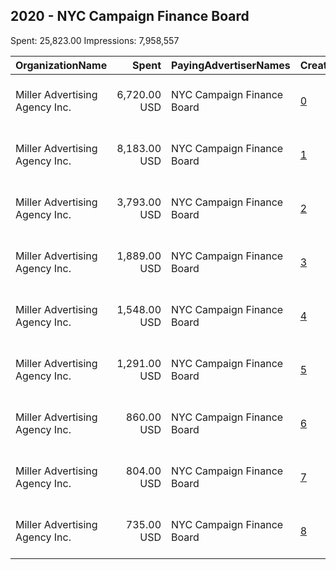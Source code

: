 ## 2020 - NYC Campaign Finance Board 
Spent: 25,823.00
Impressions: 7,958,557

|OrganizationName|Spent|PayingAdvertiserNames|CreativeUrls|Impressions|Genders|AgeBrackets|CountryCodes|BillingAddresses|CandidateBallotInformation|
|:---|---:|:---|:---|---:|:---|:---|:---|:---|:---|
|Miller Advertising Agency  Inc.|6,720.00 USD|NYC Campaign Finance Board|[0](https://www.snap.com/political-ads/asset/6a71b08f9886a56ca841009973222e7aaff3dbe766252ed19a3489beb8a4e8ae?mediaType=mp4)|3,132,637||18-29|united states|"909 Third Avenue, 15th Floor,New York,10022,US"||
|Miller Advertising Agency  Inc.|8,183.00 USD|NYC Campaign Finance Board|[1](https://www.snap.com/political-ads/asset/a5f2ba0bd3fe9cca21099dd0897c0e66f889483a249382b0de12ad7af8338a49?mediaType=png)|2,154,550||17-29|united states|"909 Third Avenue, 15th Floor,New York,10022,US"||
|Miller Advertising Agency  Inc.|3,793.00 USD|NYC Campaign Finance Board|[2](https://www.snap.com/political-ads/asset/716aec759d90ecd1a96bc334b44d707dab1217bd833b9491efc1133165b457fc?mediaType=png)|863,113||17-29|united states|"909 Third Avenue, 15th Floor,New York,10022,US"||
|Miller Advertising Agency  Inc.|1,889.00 USD|NYC Campaign Finance Board|[3](https://www.snap.com/political-ads/asset/dbcf7b1c96f7fd121e7b8fa8ddd51907c3f25c0344d7b749206347339ad0419b?mediaType=png)|432,220||17-29|united states|"909 Third Avenue, 15th Floor,New York,10022,US"||
|Miller Advertising Agency  Inc.|1,548.00 USD|NYC Campaign Finance Board|[4](https://www.snap.com/political-ads/asset/14a501f2b415bafdd01636f7ff1476c20faae95a542b36fd6d7c0f6410c66364?mediaType=png)|370,777||17-29|united states|"909 Third Avenue, 15th Floor,New York,10022,US"||
|Miller Advertising Agency  Inc.|1,291.00 USD|NYC Campaign Finance Board|[5](https://www.snap.com/political-ads/asset/c96994fa592a55ecd2f2bc1ac97dc083a679f357906266dcf36476dfbe44a736?mediaType=png)|301,274||17-29|united states|"909 Third Avenue, 15th Floor,New York,10022,US"||
|Miller Advertising Agency  Inc.|860.00 USD|NYC Campaign Finance Board|[6](https://www.snap.com/political-ads/asset/08d5c42a44316b402a9dfe19ed2267d84feee237ecc25daede3178ae0a9039b6?mediaType=jpg)|241,858||17-29|united states|"909 Third Avenue, 15th Floor,New York,10022,US"||
|Miller Advertising Agency  Inc.|804.00 USD|NYC Campaign Finance Board|[7](https://www.snap.com/political-ads/asset/fc5e76bf7c3b3b328f9afda2f85fa691509a69ed2fbd7a20d795a6317f155bc4?mediaType=jpg)|236,436||17-29|united states|"909 Third Avenue, 15th Floor,New York,10022,US"||
|Miller Advertising Agency  Inc.|735.00 USD|NYC Campaign Finance Board|[8](https://www.snap.com/political-ads/asset/e6b33bfc4d7dfe7ea8efc101005f2fda46990f25aeb73a6b7706daa18a08cde0?mediaType=jpg)|225,692||17-29|united states|"909 Third Avenue, 15th Floor,New York,10022,US"||
